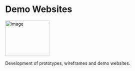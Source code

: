 # Demo Websites

<img width="141" height="113" alt="image" src="https://github.com/user-attachments/assets/ded2c79a-b793-4cd8-bb1f-347d11f68c07" />


Development of prototypes, wireframes and demo websites.
